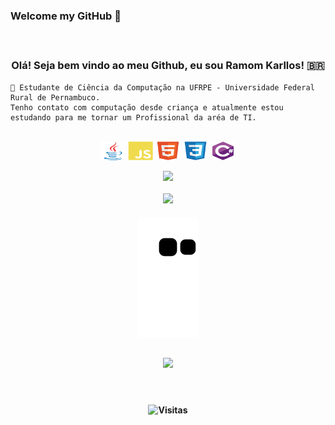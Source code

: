 ### Welcome my GitHub 👋

<h3 align="center">  <br>

Olá! Seja bem vindo ao meu Github, eu sou Ramom Karllos! 🇧🇷
<br>

</h3>
 
```
🔭 Estudante de Ciência da Computação na UFRPE - Universidade Federal Rural de Pernambuco. 
Tenho contato com computação desde criança e atualmente estou estudando para me tornar um Profissional da aréa de TI.
```


<div align="center" style="display: inline_block"><br>
  <img align="center" height="30" width="40" src="https://raw.githubusercontent.com/devicons/devicon/master/icons/java/java-original.svg">
  <img align="center" height="30" width="40" src="https://raw.githubusercontent.com/devicons/devicon/master/icons/javascript/javascript-plain.svg">
  <img align="center" height="30" width="40" src="https://raw.githubusercontent.com/devicons/devicon/master/icons/html5/html5-original.svg">
  <img align="center" height="30" width="40" src="https://raw.githubusercontent.com/devicons/devicon/master/icons/css3/css3-original.svg">
  <img align="center" height="30" width="40" src="https://raw.githubusercontent.com/devicons/devicon/master/icons/csharp/csharp-original.svg">
  
</div><br>

<div align="center">
  <img height="180em" src="https://github-readme-stats.vercel.app/api/top-langs/?username=RKzeraa&layout=compact&langs_count=8&border_radius=10px&theme=blue-green"/>
</div>
<br>
<div align="center">

  <a href="https://github.com/RKzeraa">
  <img height="180em" src="https://github-readme-stats.vercel.app/api?username=RKzeraa&show_icons=true&border_radius=10px&theme=blue-green&include_all_commits=true&count_public=true&count_private=true"/>
</div>

<h4 align="center"> 
  
![Snake animation](https://github.com/rafaballerini/rafaballerini/blob/output/github-contribution-grid-snake.svg)
  
<h4>
  
##
<h4 align="center">  
 <div>
   <a href="https://www.linkedin.com/in/ramomkarllos" target="_blank"><img src="https://img.shields.io/badge/-LinkedIn-%230077B5?style=for-the-badge&logo=linkedin&logoColor=white" target="_blank"></a>
 </div>
<h4>
  
  
<br>
  

<h4 align="center">
  
![Visitas](https://visitor-badge.glitch.me/badge?page_id=RKzeraa)
  
<h4>


<!--
**RKzeraa/RKzeraa** is a ✨ _special_ ✨ repository because its `README.md` (this file) appears on your GitHub profile.

Here are some ideas to get you started:

- 🔭 I’m currently working on ...
- 🌱 I’m currently learning ...
- 👯 I’m looking to collaborate on ...
- 🤔 I’m looking for help with ...
- 💬 Ask me about ...
- 📫 How to reach me: ...
- 😄 Pronouns: ...
- ⚡ Fun fact: ...
-->
